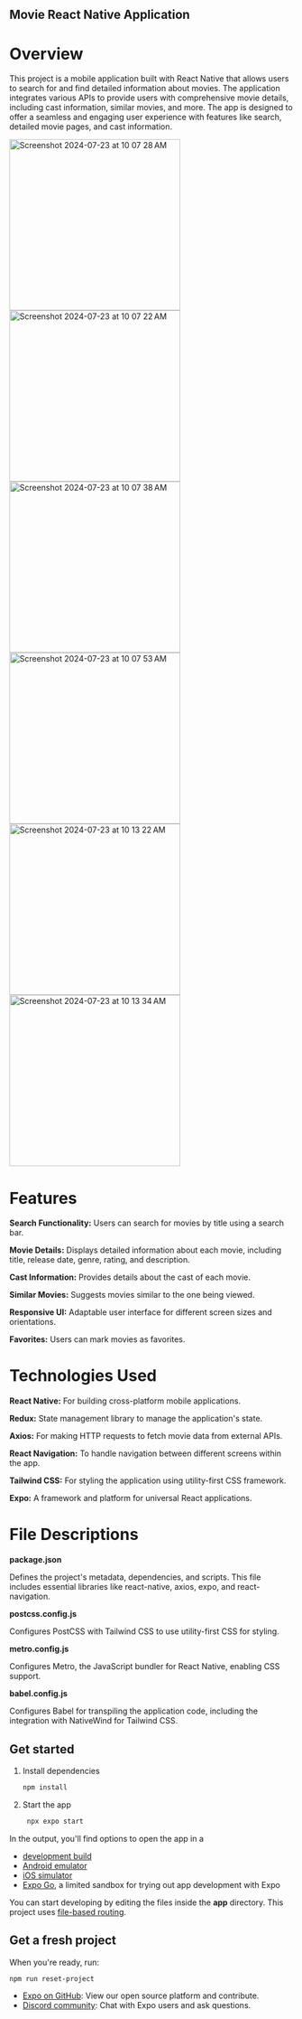 ## Movie React Native Application


# Overview
This project is a mobile application built with React Native that allows users to search for and find detailed information about movies. The application integrates various APIs to provide users with comprehensive movie details, including cast information, similar movies, and more. The app is designed to offer a seamless and engaging user experience with features like search, detailed movie pages, and cast information.


<img width="303" alt="Screenshot 2024-07-23 at 10 07 28 AM" src="https://github.com/user-attachments/assets/613dfde7-a32f-4a5e-8575-4f3502f59094">

<img width="303" alt="Screenshot 2024-07-23 at 10 07 22 AM" src="https://github.com/user-attachments/assets/2390b672-1a4f-49e9-a3f1-7eaa35868e4e">

<img width="303" alt="Screenshot 2024-07-23 at 10 07 38 AM" src="https://github.com/user-attachments/assets/3126c01b-1d2b-4d3f-a5b1-5e7e6660e299">

<img width="303" alt="Screenshot 2024-07-23 at 10 07 53 AM" src="https://github.com/user-attachments/assets/0b1840c2-0e4c-41ac-b9e8-46eee04f0252">

<img width="303" alt="Screenshot 2024-07-23 at 10 13 22 AM" src="https://github.com/user-attachments/assets/85874ac2-f096-48ba-ade4-70e3a38c1c48">

<img width="303" alt="Screenshot 2024-07-23 at 10 13 34 AM" src="https://github.com/user-attachments/assets/3c7fa34d-e4e3-417d-837c-ce209afb4d9a">













# Features

**Search Functionality:** Users can search for movies by title using a search bar.

**Movie Details:** Displays detailed information about each movie, including title, release date, genre, rating, and description.

**Cast Information:** Provides details about the cast of each movie.

**Similar Movies:** Suggests movies similar to the one being viewed.

**Responsive UI:** Adaptable user interface for different screen sizes and orientations.

**Favorites:** Users can mark movies as favorites.


# Technologies Used

**React Native:** For building cross-platform mobile applications.

**Redux:** State management library to manage the application's state.

**Axios:** For making HTTP requests to fetch movie data from external APIs.

**React Navigation:** To handle navigation between different screens within the app.

**Tailwind CSS:** For styling the application using utility-first CSS framework.

**Expo:** A framework and platform for universal React applications.

# File Descriptions

**package.json**

Defines the project's metadata, dependencies, and scripts. This file includes essential libraries like react-native, axios, expo, and react-navigation.

**postcss.config.js**

Configures PostCSS with Tailwind CSS to use utility-first CSS for styling.

**metro.config.js**

Configures Metro, the JavaScript bundler for React Native, enabling CSS support.

**babel.config.js**

Configures Babel for transpiling the application code, including the integration with NativeWind for Tailwind CSS.






## Get started

1. Install dependencies

   ```bash
   npm install
   ```

2. Start the app

   ```bash
    npx expo start
   ```

In the output, you'll find options to open the app in a

- [development build](https://docs.expo.dev/develop/development-builds/introduction/)
- [Android emulator](https://docs.expo.dev/workflow/android-studio-emulator/)
- [iOS simulator](https://docs.expo.dev/workflow/ios-simulator/)
- [Expo Go](https://expo.dev/go), a limited sandbox for trying out app development with Expo

You can start developing by editing the files inside the **app** directory. This project uses [file-based routing](https://docs.expo.dev/router/introduction).

## Get a fresh project

When you're ready, run:

```bash
npm run reset-project
```


- [Expo on GitHub](https://github.com/expo/expo): View our open source platform and contribute.
- [Discord community](https://chat.expo.dev): Chat with Expo users and ask questions.

